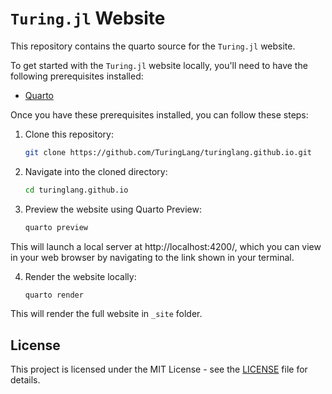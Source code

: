 # `Turing.jl` Website

This repository contains the quarto source for the `Turing.jl` website. 

To get started with the `Turing.jl` website locally, you'll need to have the following prerequisites installed:

- [Quarto](https://quarto.org/docs/download/)

Once you have these prerequisites installed, you can follow these steps:

1. Clone this repository:

    ```bash
    git clone https://github.com/TuringLang/turinglang.github.io.git
    ```

2. Navigate into the cloned directory:

    ```bash
    cd turinglang.github.io
    ```

3. Preview the website using Quarto Preview:

    ```bash
    quarto preview
    ```
This will launch a local server at http://localhost:4200/, which you can view in your web browser by navigating to the link shown in your terminal.

4. Render the website locally:

    ```bash
    quarto render
    ```
This will render the full website in `_site` folder.

## License

This project is licensed under the MIT License - see the [LICENSE](LICENSE) file for details.
